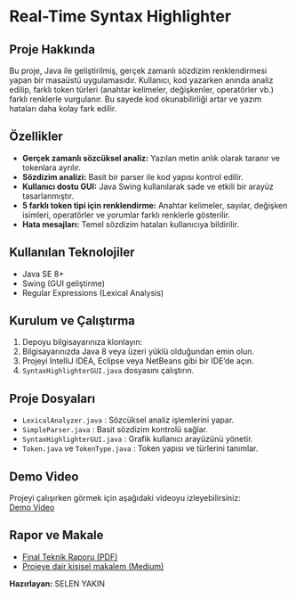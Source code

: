 # Real-Time Syntax Highlighter

## Proje Hakkında
Bu proje, Java ile geliştirilmiş, gerçek zamanlı sözdizim renklendirmesi yapan bir masaüstü uygulamasıdır. Kullanıcı, kod yazarken anında analiz edilip, farklı token türleri (anahtar kelimeler, değişkenler, operatörler vb.) farklı renklerle vurgulanır. Bu sayede kod okunabilirliği artar ve yazım hataları daha kolay fark edilir.

## Özellikler
- **Gerçek zamanlı sözcüksel analiz:** Yazılan metin anlık olarak taranır ve tokenlara ayrılır.
- **Sözdizim analizi:** Basit bir parser ile kod yapısı kontrol edilir.
- **Kullanıcı dostu GUI:** Java Swing kullanılarak sade ve etkili bir arayüz tasarlanmıştır.
- **5 farklı token tipi için renklendirme:** Anahtar kelimeler, sayılar, değişken isimleri, operatörler ve yorumlar farklı renklerle gösterilir.
- **Hata mesajları:** Temel sözdizim hataları kullanıcıya bildirilir.

## Kullanılan Teknolojiler
- Java SE 8+
- Swing (GUI geliştirme)
- Regular Expressions (Lexical Analysis)

## Kurulum ve Çalıştırma
1. Depoyu bilgisayarınıza klonlayın:
2. Bilgisayarınızda Java 8 veya üzeri yüklü olduğundan emin olun.
3. Projeyi IntelliJ IDEA, Eclipse veya NetBeans gibi bir IDE’de açın.
4. `SyntaxHighlighterGUI.java` dosyasını çalıştırın.

## Proje Dosyaları
- `LexicalAnalyzer.java` : Sözcüksel analiz işlemlerini yapar.
- `SimpleParser.java` : Basit sözdizim kontrolü sağlar.
- `SyntaxHighlighterGUI.java` : Grafik kullanıcı arayüzünü yönetir.
- `Token.java` ve `TokenType.java` : Token yapısı ve türlerini tanımlar.

## Demo Video
Projeyi çalışırken görmek için aşağıdaki videoyu izleyebilirsiniz:  
[Demo Video](https://youtu.be/kgyO2gIVPHk)

## Rapor ve Makale
- [Final Teknik Raporu (PDF)](./finalRapor.pdf)
- [Projeye dair kişisel makalem (Medium)](https://medium.com/@selen-yakin/ger%C3%A7ek-zamanl%C4%B1-syntax-highlighter-projem-61235349e3eb)


**Hazırlayan:** SELEN YAKIN


